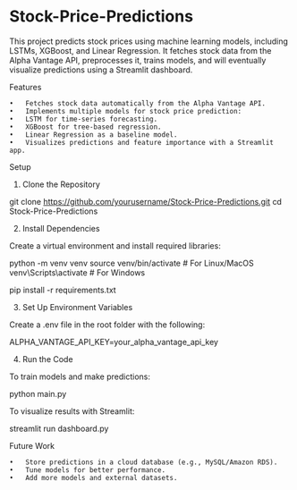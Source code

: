# Stock-Price-Predictions

This project predicts stock prices using machine learning models, including LSTMs, XGBoost, and Linear Regression. It fetches stock data from the Alpha Vantage API, preprocesses it, trains models, and will eventually visualize predictions using a Streamlit dashboard.

Features

	•	Fetches stock data automatically from the Alpha Vantage API.
	•	Implements multiple models for stock price prediction:
	•	LSTM for time-series forecasting.
	•	XGBoost for tree-based regression.
	•	Linear Regression as a baseline model.
	•	Visualizes predictions and feature importance with a Streamlit app.

Setup

1. Clone the Repository

git clone https://github.com/yourusername/Stock-Price-Predictions.git
cd Stock-Price-Predictions

2. Install Dependencies

Create a virtual environment and install required libraries:

python -m venv venv
source venv/bin/activate  # For Linux/MacOS
venv\Scripts\activate     # For Windows

pip install -r requirements.txt

3. Set Up Environment Variables

Create a .env file in the root folder with the following:

ALPHA_VANTAGE_API_KEY=your_alpha_vantage_api_key

4. Run the Code

To train models and make predictions:

python main.py

To visualize results with Streamlit:

streamlit run dashboard.py


Future Work

	•	Store predictions in a cloud database (e.g., MySQL/Amazon RDS).
	•	Tune models for better performance.
	•	Add more models and external datasets.
